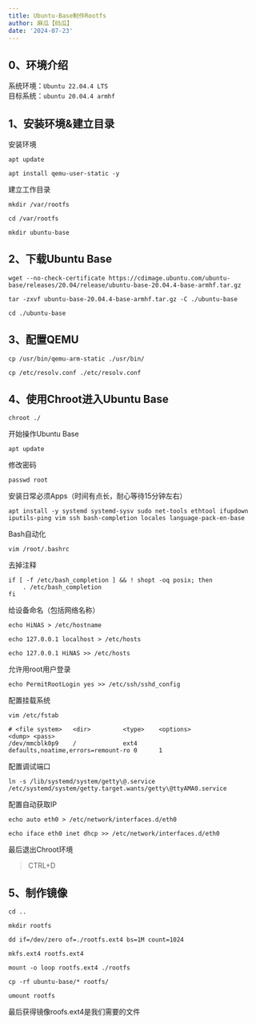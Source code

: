 ```yaml
---
title: Ubuntu-Base制作Rootfs
author: 麻瓜【码瓜】
date: '2024-07-23'
---
```

## 0、环境介绍
系统环境：```Ubuntu 22.04.4 LTS```  
目标系统：```ubuntu 20.04.4 armhf```  
  
## 1、安装环境&建立目录
安装环境
```
apt update
```  
```
apt install qemu-user-static -y
```  
建立工作目录  
```
mkdir /var/rootfs
```  
```
cd /var/rootfs
```  
```
mkdir ubuntu-base
```  
## 2、下载Ubuntu Base
```
wget --no-check-certificate https://cdimage.ubuntu.com/ubuntu-base/releases/20.04/release/ubuntu-base-20.04.4-base-armhf.tar.gz
```  
```
tar -zxvf ubuntu-base-20.04.4-base-armhf.tar.gz -C ./ubuntu-base
```  
```
cd ./ubuntu-base
```  

## 3、配置QEMU 
```
cp /usr/bin/qemu-arm-static ./usr/bin/
```  
```
cp /etc/resolv.conf ./etc/resolv.conf
```
## 4、使用Chroot进入Ubuntu Base  
```
chroot ./
```  
开始操作Ubuntu Base
```
apt update
``` 
  
修改密码  
```
passwd root
```  

安装日常必须Apps（时间有点长，耐心等待15分钟左右）
```
apt install -y systemd systemd-sysv sudo net-tools ethtool ifupdown iputils-ping vim ssh bash-completion locales language-pack-en-base
```  
  
Bash自动化    
```  
vim /root/.bashrc
```  
去掉注释  
```  
if [ -f /etc/bash_completion ] && ! shopt -oq posix; then
    . /etc/bash_completion
fi
```  
  
给设备命名（包括网络名称）
``` 
echo HiNAS > /etc/hostname
``` 
  
``` 
echo 127.0.0.1 localhost > /etc/hosts
``` 
  
```
echo 127.0.0.1 HiNAS >> /etc/hosts
``` 
  
允许用root用户登录  
```
echo PermitRootLogin yes >> /etc/ssh/sshd_config
```  
  
配置挂载系统  
```
vim /etc/fstab
```  
```
# <file system>   <dir>         <type>    <options>                          <dump> <pass>
/dev/mmcblk0p9    /             ext4      defaults,noatime,errors=remount-ro 0      1
```  
  
配置调试端口
```
ln -s /lib/systemd/system/getty\@.service /etc/systemd/system/getty.target.wants/getty\@ttyAMA0.service
```  
  
配置自动获取IP  
```
echo auto eth0 > /etc/network/interfaces.d/eth0
```  
  
```
echo iface eth0 inet dhcp >> /etc/network/interfaces.d/eth0
```  
  
最后退出Chroot环境  

>CTRL+D

## 5、制作镜像
```
cd ..
```  
   
```  
mkdir rootfs
```  
```  
dd if=/dev/zero of=./rootfs.ext4 bs=1M count=1024
```  
``` 
mkfs.ext4 rootfs.ext4
```
``` 
mount -o loop rootfs.ext4 ./rootfs
```
  
```  
cp -rf ubuntu-base/* rootfs/
```
``` 
umount rootfs
```  
最后获得镜像roofs.ext4是我们需要的文件  
